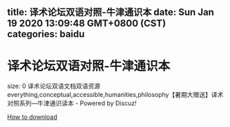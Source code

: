 
title: 译术论坛双语对照-牛津通识本
date: Sun Jan 19 2020 13:09:48 GMT+0800 (CST)    
categories: baidu
---

# 译术论坛双语对照-牛津通识本
size: 0
 译术论坛双语文档双语资源everything,conceptual,accessible,humanities,philosophy【暑期大赠送】译术对照系列—牛津通识读本 - Powered by Discuz!
 

[How to download](https://bpcam.bemobtrk.com/go/2ceec3aa-1ca2-46d6-b9ff-aaa5c184517c?jno=432)